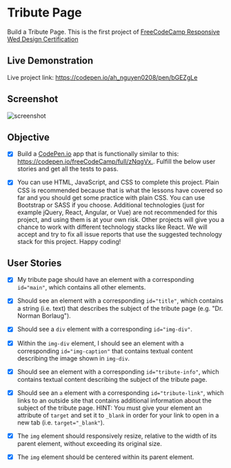# Tribute Page

Build a Tribute Page. This is the first project of [FreeCodeCamp Responsive Wed Design Certification](https://www.freecodecamp.org/learn/responsive-web-design/responsive-web-design-projects/build-a-tribute-page)

## Live Demonstration

Live project link: <https://codepen.io/ah_nguyen0208/pen/bGEZgLe>

## Screenshot

![screenshot](https://github.com/anguyen0208/Project-Screenshots/blob/master/FCC-Tribute-Page.png)

## Objective

- [x] Build a [CodePen.io](https://codepen.io) app that is functionally similar to this: <https://codepen.io/freeCodeCamp/full/zNqgVx.>. Fulfill the below user stories and get all the tests to pass.

- [x] You can use HTML, JavaScript, and CSS to complete this project. Plain CSS is recommended because that is what the lessons have covered so far and you should get some practice with plain CSS. You can use Bootstrap or SASS if you choose. Additional technologies (just for example jQuery, React, Angular, or Vue) are not recommended for this project, and using them is at your own risk. Other projects will give you a chance to work with different technology stacks like React. We will accept and try to fix all issue reports that use the suggested technology stack for this project. Happy coding!

## User Stories

- [x] My tribute page should have an element with a corresponding `id="main"`, which contains all other elements.
- [x] Should see an element with a corresponding `id="title"`, which contains a string (i.e. text) that describes the subject of the tribute page (e.g. "Dr. Norman Borlaug").
- [x] Should see a `div` element with a corresponding `id="img-div"`.
- [x] Within the `img-div` element, I should see an element with a corresponding `id="img-caption"` that contains textual content describing the image shown in `img-div`.    
- [x] Should see an element with a corresponding `id="tribute-info"`, which contains textual content describing the subject of the tribute page.   
- [x] Should see an `a` element with a corresponding `id="tribute-link"`, which links to an outside site that contains additional information about the subject of the tribute page. HINT: You must give your element an attribute of `target` and set it to `_blank` in order for your link to open in a new tab (i.e. `target="_blank"`).
- [x] The `img` element should responsively resize, relative to the width of its parent element, without exceeding its original size.
- [x] The `img` element should be centered within its parent element.

